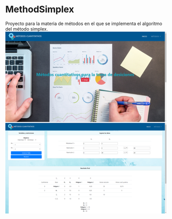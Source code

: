 # MethodSimplex
Proyecto para la materia de métodos en el que se implementa el algoritmo del método simplex.
![](./imgs/Simplex1.png)
![](./imgs/Simplex2.png)
